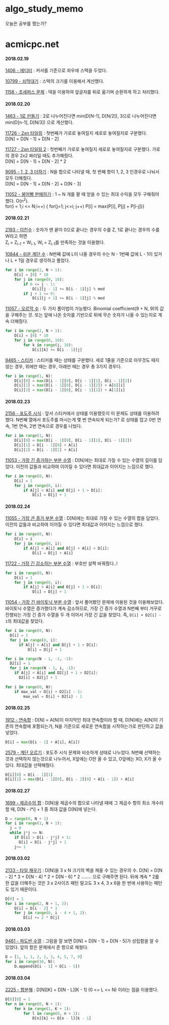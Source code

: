 # algo_study_memo
오늘은 공부를 했는가?


# acmicpc.net
#### 2018.02.19
[1406 - 에디터](https://www.acmicpc.net/problem/1406) : 커서를 기준으로 좌우에 스택을 두었다.

[10799 - 쇠막대기](https://www.acmicpc.net/problem/10799) : 스택의 크기를 이용해서 계산했다.

[1158 - 조세퍼스 문제](https://www.acmicpc.net/problem/1158) : 덱을 이용하여 앞글자를 뒤로 옮기며 순환하게 하고 처리했다.

#### 2018.02.20
[1463 - 1로 만들기](https://www.acmicpc.net/problem/1463) : 2로 나누어진다면 min(D[N-1], D[N/2]), 3으로 나누어진다면 min(D[n-1], D[N/3]) 으로 계산했다.

[11726 - 2xn 타일링](https://www.acmicpc.net/problem/11726) : 첫번째가 가로로 놓여질지 세로로 놓여질지로 구분했다.<br> D[N] = D[N - 1] + D[N - 2]

[11727 - 2xn 타일링 2](https://www.acmicpc.net/problem/11727) : 첫번째가 가로로 놓여질지 세로로 놓여질지로 구분했다. 가로의 경우 2x2 짜리일 때도 추가해줬다.<br> D[N] = D[N - 1] + D[N - 2] * 2

[9095 - 1, 2, 3 더하기](https://www.acmicpc.net/problem/9095) : N을 합으로 나타낼 때, 첫 번째 항이 1, 2, 3 인경우로 나눠서 모두 더해줬다.<br> D[N] = D[N - 1] + D[N - 2] + D[N - 3]

[11052 - 붕어빵 판매하기](https://www.acmicpc.net/problem/11052) : 1 ~ N 개를 팔 때 얻을 수 있는 최대 수익을 모두 구해줘야 했다. O(n<sup>2</sup>).<br> for(i = 1;i <= N;i++) { for(j=1; j<=i; j++) P[i] = max(P[i], P[j] + P[i-j])}

#### 2018.02.21
[2193 - 이친수](https://www.acmicpc.net/problem/2193) : 숫자가 맨 끝이 0으로 끝나는 경우의 수를 Z, 1로 끝나는 경우의 수를 W라고 하면 <br> Z<sub>i</sub> = Z<sub>i-1</sub> + W<sub>i-1</sub>, W<sub>i</sub> = Z<sub>i-1</sub>를 만족하는 것을 이용했다.

[10844 - 쉬운 계단 수](https://www.acmicpc.net/problem/10844) : N번째 값에 L이 나올 경우의 수는 N - 1번째 값에 L - 1이 있거나 L + 1일 경우로 생각하고 풀었다.
```python
for i in range(2, N + 1):
    D[i] = [0] * 10
    for j in range(0, 10):
        if 0 <= j - 1:
            D[i][j - 1] += D[i - 1][j] % mod
        if j + 1 <= 9:
            D[i][j + 1] += D[i - 1][j] % mod
```

[11057 - 오르막 수](https://www.acmicpc.net/problem/11057) : 두 가지 풀이법이 가능했다. Binomial coefficient(9 + N, 9)의 값을 구해주는 것. 또는 앞에 나온 숫자를 기반으로 뒤에 무슨 숫자가 나올 수 있는지로 계속 더해줬다.
```python
for i in range(2, N + 1):
    D[i] = [0] * 10
    for j in range(0, 10):
        for k in range(j, 10):
            D[i][k] += D[i - 1][j]
```

[9465 - 스티커](https://www.acmicpc.net/problem/9465) : 스티커를 때는 상태를 구분했다. 세로 1줄을 기준으로 아무것도 때지 않는 경우, 위에만 때는 경우, 아래만 때는 경우 총 3가지 경우다.
```python
for i in range(1, N):
    D[i][0] = max(D[i - 1][0], D[i - 1][1], D[i - 1][2])
    D[i][1] = max(D[i - 1][0], D[i - 1][2]) + A[0][i]
    D[i][2] = max(D[i - 1][0], D[i - 1][1]) + A[1][i]
```

#### 2018.02.23

[2156 - 포도주 시식](https://www.acmicpc.net/problem/2156) : 앞서 스티커에서 상태를 이용했듯이 이 문제도 상태를 이용하려 했다. N번째 열에서 포도주를 마시는게 몇 번 연속되게 되는가? 로 상태를 잡고 0번 연속, 1번 연속, 2번 연속으로 경우를 나눴다.
```python
for i in range(1, N):
    D[i][0] = max(D[i - 1][0], D[i - 1][1], D[i - 1][2])
    D[i][1] = D[i - 1][0] + A[i]
    D[i][2] = D[i - 1][1] + A[i]
```

[11053 - 가장 긴 증가하는 부분 수열](https://www.acmicpc.net/problem/11053) : D[N]에는 최대로 가질 수 있는 수열의 길이를 담았다. 이전의 값들과 비교하여 이어질 수 있다면 최대값과 이어지는 느낌으로 했다.
```python
for i in range(0, N):
    D[i] = 1
    for j in range(0, i):
        if A[j] < A[i] and D[j] + 1 > D[i]:
            D[i] = D[j] + 1
```

#### 2018.02.24

[11055 - 가장 큰 증가 부분 수열](https://www.acmicpc.net/problem/11055) : D[N]에는 최대로 가질 수 있는 수열의 합을 담았다. 이전의 값들과 비교하여 이어질 수 있다면 최대값과 이어지는 느낌으로 했다.
```python
for i in range(0, N):
    D[i] = i
    for j in range(0, i):
        if A[j] < A[i] and D[j] + A[i] > D[i]:
            D[i] = D[j] + A[i]
```

[11722 - 가장 긴 감소하는 부분 수열](https://www.acmicpc.net/problem/11722) : 부호만 살짝 바꿔줬다..!
```python
for i in range(0, N):
    D[i] = 1
    for j in range(0, i):
        if A[j] > A[i] and D[j] + 1 > D[i]:
            D[i] = D[j] + 1
```

[11054 - 가장 긴 바이토닉 부분 수열](https://www.acmicpc.net/problem/11054) : 앞서 풀어봤던 문제에 이용된 것을 이용해보았다. 바이토닉 수열은 증가했다가 계속 감소하므로, 가장 긴 증가 수열과 N번째 부터 거꾸로 진행되는 가장 긴 증가 수열을 두 개 이어서 가장 긴 값을 찾았다. 즉, `D[i] + D2[i] - 1`의 최대값을 찾았다.

```python
for i in range(0, N):
  D[i] = 1
  for j in range(0, i):
      if A[j] < A[i] and D[j] + 1 > D[i]:
          D[i] = D[j] + 1

for i in range(N - 1, -1, -1):
  D2[i] = 1
  for j in range(N - 1, i, -1):
    if A[j] < A[i] and D2[j] + 1 > D2[i]:
      D2[i] = D2[j] + 1
      
for i in range(0, N):
    if max_val < D[i] + D2[i] - 1:
        max_val = D[i] + D2[i] - 1
```

#### 2018.02.25

[1912 - 연속합](https://www.acmicpc.net/problem/1912) : D[N] = A[N]이 마지막인 최대 연속합이라 할 때, D[N]에는 A[N]이 기존의 연속합에 포함되는가, N을 기준으로 새로운 연속합을 시작하는가로 판단하고 값을 넣었다.
```python
D[i] = max(D[i - 1] + A[i], A[i])
```

[2579 - 계단 오르기](https://www.acmicpc.net/problem/2579) : 포도주 시식 문제와 비슷하게 상태로 나누었다. N번째 선택하는 것과 선택하지 않는것으로 나누어서, X앞에는 O만 올 수 있고, O앞에는 XO, X가 올 수 있다. 최대값을 선택해줬다.

```python
D[i][0] = D[i - 1][1]
D[i][1] = max(D[i - 1][0], D[i - 2][0] + A[i - 1]) + A[i]
```

#### 2018.02.27

[1699 - 제곱수의 합](https://www.acmicpc.net/problem/1699) : D[N]을 제곱수의 합으로 나타낼 때에 그 제곱수 항의 최소 개수라 할 때, D[N - i*i] + 1 중 최대 값을 D[N]에 넣는다.
```python
D = range(0, N + 1)
for i in range(1, N + 1):
  j = 0
  while j*j <= N:
    if D[i] > D[i - j*j] + 1:
      D[i] = D[i - j*j] + 1
    j+= 1
```

#### 2018.03.02

[2133 - 타일 채우기](https://www.acmicpc.net/problem/2133) : D[N]을 3 x N 크기의 벽을 채울 수 있는 경우의 수. D[N] = D[N - 2] * 3 + D[N - 4] * 2 + D[N - 6] * 2 ........ 으로 구해주면 된다. 뒤에 계속 * 2를 한 값을 더해주는 것은 3 x 2사이즈 패턴 말고도 3 x 4, 3 x 6을 한 번에 사용하는 패턴도 있기 때문이다.
```python
D[0] = 1
for i in range(2, N + 1, 2):
    D[i] = D[i - 2] * 3
    for j in range(0, i - 4 + 1, 2):
        D[i] += 2 * D[j]
```

#### 2018.03.03

[9461 - 파도반 수열](https://www.acmicpc.net/problem/9461) : 그림을 잘 보면 D[N] = D[N - 1] + D[N - 5]가 성립함을 알 수 있었다. 앞의 항은 문제에서 준 항으로 채웠다.
```python
D = [1, 1, 1, 2, 2, 3, 4, 5, 7, 9]
for i in range(10, N):
    D.append(D[i - 1] + D[i - 5])
```

#### 2018.03.04

[2225 - 합분해](https://www.acmicpc.net/problem/2225) : D[N][K] = D[N - L][K - 1] (0 <= L <= N) 이라는 점을 이용했다.
```python
D[0][0] = 1
for n in range(0, N + 1):
    for k in range(1, K + 1):
        for l in range(0, n + 1):
            D[n][k] += D[n - l][k - 1]
```
